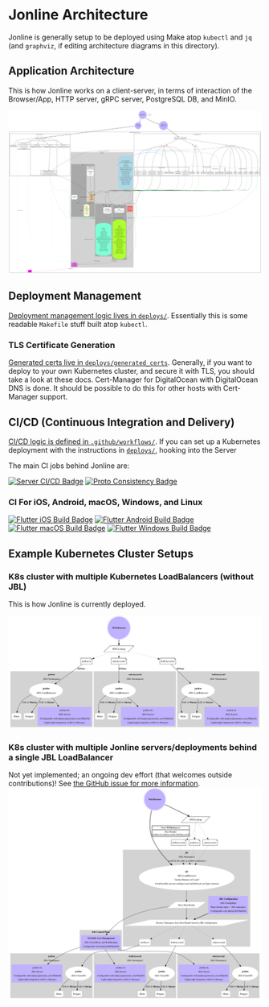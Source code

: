 # Jonline Architecture
Jonline is generally setup to be deployed using Make atop `kubectl` and `jq` (and `graphviz`, if editing architecture diagrams in this directory).

## Application Architecture
This is how Jonline works on a client-server, in terms of interaction of the Browser/App, HTTP server, gRPC server, PostgreSQL DB, and MinIO.

![Jonline Application Architecture](https://github.com/JonLatane/jonline/blob/main/docs/architecture/Service_Architecture.svg)

## Deployment Management
[Deployment management logic lives in `deploys/`](https://github.com/JonLatane/jonline/tree/main/deploys). Essentially this is some readable `Makefile` stuff built atop `kubectl`.

### TLS Certificate Generation
[Generated certs live in `deploys/generated_certs`](https://github.com/JonLatane/jonline/tree/main/deploys/generated_certs). Generally, if  you want to deploy to your own Kubernetes cluster, and secure it with TLS, you should take a look at these docs. Cert-Manager for DigitalOcean with DigitalOcean DNS is done. It should be possible to do this for other hosts with Cert-Manager support.


## CI/CD (Continuous Integration and Delivery)
[CI/CD logic is defined in `.github/workflows/`](https://github.com/JonLatane/jonline/tree/main/.github/workflows). If you can set up a Kubernetes deployment with the instructions in [`deploys/`](https://github.com/JonLatane/jonline/tree/main/deploys), hooking into the Server

The main CI jobs behind Jonline are:

[![Server CI/CD Badge](https://github.com/jonlatane/jonline/actions/workflows/server_ci_cd.yml/badge.svg)](https://github.com/jonlatane/jonline/actions/workflows/server_ci_cd.yml)
[![Proto Consistency Badge](https://github.com/jonlatane/jonline/actions/workflows/proto_consistency.yml/badge.svg)](https://github.com/jonlatane/jonline/actions/workflows/proto_consistency.yml)

### CI For iOS, Android, macOS, Windows, and Linux
[![Flutter iOS Build Badge](https://github.com/jonlatane/jonline/actions/workflows/flutter_ios.yml/badge.svg)](https://github.com/jonlatane/jonline/actions/workflows/flutter_ios.yml)
[![Flutter Android Build Badge](https://github.com/jonlatane/jonline/actions/workflows/flutter_android.yml/badge.svg)](https://github.com/jonlatane/jonline/actions/workflows/flutter_android.yml)
[![Flutter macOS Build Badge](https://github.com/jonlatane/jonline/actions/workflows/flutter_macos.yml/badge.svg)](https://github.com/jonlatane/jonline/actions/workflows/flutter_macos.yml)
[![Flutter Windows Build Badge](https://github.com/jonlatane/jonline/actions/workflows/flutter_windows.yml/badge.svg)](https://github.com/jonlatane/jonline/actions/workflows/flutter_windows.yml)

## Example Kubernetes Cluster Setups
### K8s cluster with multiple Kubernetes LoadBalancers (without JBL)
This is how Jonline is currently deployed.

![K8s cluster with multiple Kubernetes LoadBalancers](https://github.com/JonLatane/jonline/blob/main/docs/architecture/Kubernetes_Deployment.svg)

### K8s cluster with multiple Jonline servers/deployments behind a single JBL LoadBalancer
Not yet implemented; an ongoing dev effort (that welcomes outside contributions)! See [the GitHub issue for more information](https://github.com/JonLatane/jonline/issues/15).
![System with multiple Kubernetes LoadBalancers](https://github.com/JonLatane/jonline/blob/main/docs/architecture/JBL_Kubernetes_Deployment.svg)
